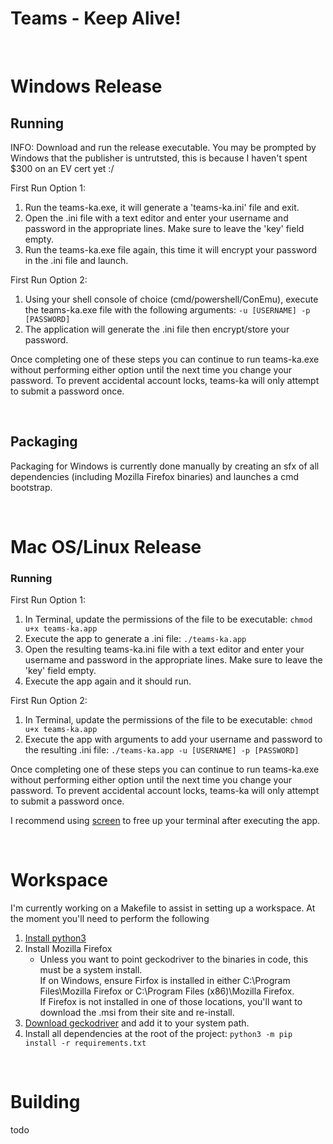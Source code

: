 # Teams - Keep Alive!

<br>

# Windows Release
## Running
INFO: Download and run the release executable. You may be prompted by Windows that the publisher is untrutsted, this is because I haven't spent $300 on an EV cert yet :/

First Run Option 1:
  1. Run the teams-ka.exe, it will generate a 'teams-ka.ini' file and exit.
  2. Open the .ini file with a text editor and enter your username and password in the appropriate lines. Make sure to leave the 'key' field empty.
  3. Run the teams-ka.exe file again, this time it will encrypt your password in the .ini file and launch.

First Run Option 2:
  1. Using your shell console of choice (cmd/powershell/ConEmu), execute the teams-ka.exe file with the following arguments: ```-u [USERNAME] -p [PASSWORD]```
  2. The application will generate the .ini file then encrypt/store your password.

Once completing one of these steps you can continue to run teams-ka.exe without performing either option until the next time you change your password. To prevent accidental account locks, teams-ka will only attempt to submit a password once.

<br>

## Packaging
Packaging for Windows is currently done manually by creating an sfx of all dependencies (including Mozilla Firefox binaries) and launches a cmd bootstrap.

<br>

# Mac OS/Linux Release
### Running

First Run Option 1:
  1. In Terminal, update the permissions of the file to be executable: ```chmod u+x teams-ka.app```
  2. Execute the app to generate a .ini file: ```./teams-ka.app```
  3. Open the resulting teams-ka.ini file with a text editor and enter your username and password in the appropriate lines. Make sure to leave the 'key' field empty.
  4. Execute the app again and it should run.

First Run Option 2:
  1. In Terminal, update the permissions of the file to be executable: ```chmod u+x teams-ka.app```
  2. Execute the app with arguments to add your username and password to the resulting .ini file: ```./teams-ka.app -u [USERNAME] -p [PASSWORD]```

Once completing one of these steps you can continue to run teams-ka.exe without performing either option until the next time you change your password. To prevent accidental account locks, teams-ka will only attempt to submit a password once.

I recommend using [screen](https://kapeli.com/cheat_sheets/screen.docset/Contents/Resources/Documents/index) to free up your terminal after executing the app.

<br>

# Workspace
I'm currently working on a Makefile to assist in setting up a workspace. At the moment you'll need to perform the following
  1. [Install python3](https://www.python.org/downloads/)
  2. Install Mozilla Firefox
      * Unless you want to point geckodriver to the binaries in code, this must be a system install.
      <br>If on Windows, ensure Firfox is installed in either C:\Program Files\Mozilla Firefox or C:\Program Files (x86)\Mozilla Firefox.
      <br>If Firefox is not installed in one of those locations, you'll want to download the .msi from their site and re-install.
  3. [Download geckodriver](https://github.com/mozilla/geckodriver/releases) and add it to your system path.
  4. Install all dependencies at the root of the project: ```python3 -m pip install -r requirements.txt```

<br>

# Building
todo
